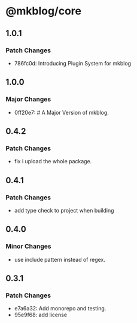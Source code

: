 # @mkblog/core

## 1.0.1

### Patch Changes

- 786fc0d: Introducing Plugin System for mkblog

## 1.0.0

### Major Changes

- 0ff20e7: # A Major Version of mkblog.

## 0.4.2

### Patch Changes

- fix i upload the whole package.

## 0.4.1

### Patch Changes

- add type check to project when building

## 0.4.0

### Minor Changes

- use include pattern instead of regex.

## 0.3.1

### Patch Changes

- e7a6a32: Add monorepo and testing.
- 95e9f68: add license
